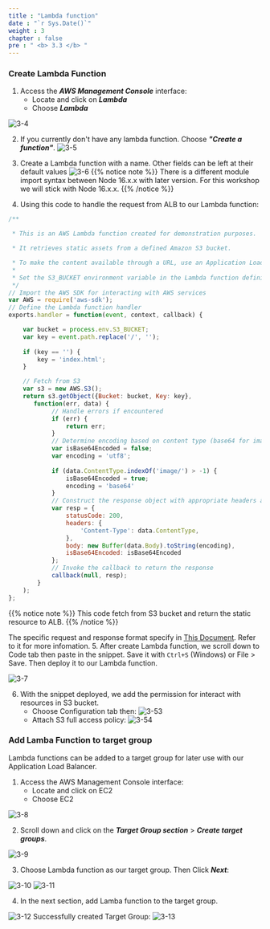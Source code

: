 ```yaml
---
title : "Lambda function"
date : "`r Sys.Date()`"
weight : 3
chapter : false
pre : " <b> 3.3 </b> "
---
```


### Create Lambda Function 
1. Access the ***AWS Management Console*** interface:
   - Locate and click on ***Lambda***
   - Choose ***Lambda***

![3-4](/images/3/Img3_4.png?width=90c)

2. If you currently don't have any lambda function. Choose ***"Create a function"***.
![3-5](/images/3/Img3_5.png?width=90c)

3. Create a Lambda function with a name. Other fields can be left at their default values
![3-6](/images/3/Img3_6.png?width=90c)
{{% notice note %}}
There is a different module import syntax between Node 16.x.x with later version. For this workshop we will stick with Node 16.x.x.
{{% /notice %}}

4. Using this code to handle the request from ALB to our Lambda function:
```javascript
/**

 * This is an AWS Lambda function created for demonstration purposes.

 * It retrieves static assets from a defined Amazon S3 bucket.

 * To make the content available through a URL, use an Application Load Balancer with a Lambda integration.
 * 
 * Set the S3_BUCKET environment variable in the Lambda function definition.
 */
// Import the AWS SDK for interacting with AWS services
var AWS = require('aws-sdk');
// Define the Lambda function handler
exports.handler = function(event, context, callback) {

    var bucket = process.env.S3_BUCKET;    
    var key = event.path.replace('/', '');
    
    if (key == '') {
        key = 'index.html';
    }

    // Fetch from S3
    var s3 = new AWS.S3();
    return s3.getObject({Bucket: bucket, Key: key},
       function(err, data) {
            // Handle errors if encountered
            if (err) {
                return err;
            }
            // Determine encoding based on content type (base64 for images, utf8 otherwise)
            var isBase64Encoded = false;
            var encoding = 'utf8';
            
            if (data.ContentType.indexOf('image/') > -1) {
                isBase64Encoded = true;
                encoding = 'base64'
            }
            // Construct the response object with appropriate headers and body
            var resp = {
                statusCode: 200,
                headers: {
                    'Content-Type': data.ContentType,
                },
                body: new Buffer(data.Body).toString(encoding),
                isBase64Encoded: isBase64Encoded
            };
            // Invoke the callback to return the response
            callback(null, resp);
        }
    );
};

```
{{% notice note %}}
This code fetch from S3 bucket and return the static resource to ALB.
{{% /notice %}}

The specific request and response format specify in [This Document](https://docs.aws.amazon.com/Route53/latest/DeveloperGuide/routing-policy-geo.html). Refer to it for more infomation.
5. After create Lambda function, we scroll down to Code tab then paste in the snippet. Save it with `Ctrl+S` (Windows) or File > Save. Then deploy it to our Lambda function.

![3-7](/images/3/Img3_7.png?width=90c)

6. With the snippet deployed, we add the permission for interact with resources in S3 bucket.
    - Choose Configuration tab then:
![3-53](/images/3/Img3_53.png?width=90c)
    - Attach S3 full access policy:
![3-54](/images/3/Img3_54.png?width=90c)
### Add Lamba Function to target group
   Lambda functions can be added to a target group for later use with our Application Load Balancer.

1. Access the AWS Management Console interface:
   - Locate and click on EC2
   - Choose EC2

![3-8](/images/3/Img3_8.png?width=90c)

2. Scroll down and click on the ***Target Group section*** > ***Create target groups***.

![3-9](/images/3/Img3_9.png?width=90c)

3. Choose Lambda function as our target group. Then Click ***Next***:

![3-10](/images/3/Img3_10.png?width=90c)
![3-11](/images/3/Img3_11.png?width=90c)

4. In the next section, add Lamba function to the target group.

![3-12](/images/3/Img3_12.png?width=90c)
Successfully created Target Group:
![3-13](/images/3/Img3_13.png?width=90c)